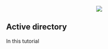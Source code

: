 <p align= "center">
<img src= "https://imgur.com/ZGyg1pf.png"/>
</p>

<h2>Active directory</h2>

In this tutorial 
